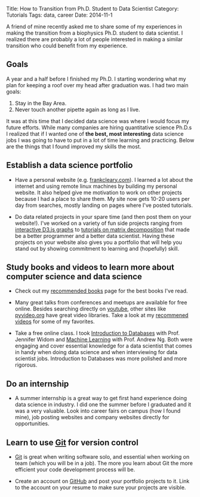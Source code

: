 Title: How to Transition from Ph.D. Student to Data Scientist
Category: Tutorials
Tags: data, career
Date: 2014-11-1

A friend of mine recently asked me to share some of my experiences in making the transition from a biophysics Ph.D. student to data scientist. I realized there are probably a lot of people interested in making a similar transition who could benefit from my experience.

## Goals

A year and a half before I finished my Ph.D. I starting wondering what my plan for keeping a roof over my head after graduation was. I had two main goals: 


1. Stay in the Bay Area.
1. Never touch another pipette again as long as I live. 


It was at this time that I decided data science was where I would focus my future efforts. While many companies are hiring quantitative science Ph.D.s I realized that if I wanted one of **the best, most interesting** data science jobs I was going to have to put in a lot of time learning and practicing. Below are the things that I found improved my skills the most.

## Establish a data science portfolio

* Have a personal website (e.g. [frankcleary.com](http://www.frankcleary.com)).
I learned a lot about the internet and using remote linux machines by
building my personal website. It also helped give me motivation
to work on other projects because I had a place to share them. My site now gets 10-20 users per day from searches, mostly landing on pages where I've posted tutorials.

* Do data related projects in your spare time (and then post them on your website!). I've worked on a variety of fun side projects ranging from [interactive D3.js graphs](http://www.frankcleary.com/mpg) to [tutorials on matrix decomposition](http://www.frankcleary.com/svd) that made be a better programmer and a better data scientist. Having these projects on your website also gives you a portfolio that will help you stand out by showing commitment to learning and (hopefully) skill.

## Study books and videos to learn more about computer science and data science

* Check out my [recommended books](https://www.datasciencebytes.com/recommended-books) page for the best books I've read.

* Many great talks from conferences and meetups are available for free online. Besides searching directly on [youtube](http://www.youtube.com), other sites like [pyvideo.org](http://www.pyvideo.org) have great video libraries. Take a look at my [recommened videos](https://www.datasciencebytes.com/recommended-videos) for some of my favorites.

* Take a free online class. I took [Introduction to Databases](https://class.stanford.edu/courses/Home/Databases/Engineering/about) with Prof. Jennifer Widom and [Machine Learning](https://www.coursera.org/course/ml) with Prof. Andrew Ng. Both were engaging and cover essential knowledge for a data scientist that comes in handy when doing data science and when interviewing for data scientist jobs. Introduction to Databases was more polished and more rigorous.

## Do an internship

* A summer internship is a great way to get first hand experience doing data science in industry. I did one the summer before I graduated and it was a very valuable. Look into career fairs on campus (how I found mine), job posting websites and company websites directly for opportunities.<p></p>

## Learn to use [Git](http://git-scm.com) for version control

* [Git](http://git-scm.com) is great when writing software solo, and essential when working on team (which you will be in a job). The more you learn about Git the more efficient your code development process will be.

* Create an account on [GitHub](https://github.com) and post your portfolio projects to it. Link to the account on your resume to make sure your projects are visible.
